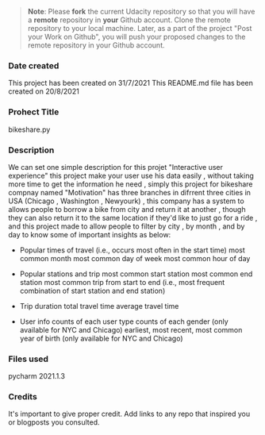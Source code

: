 >**Note**: Please **fork** the current Udacity repository so that you will have a **remote** repository in **your** Github account. Clone the remote repository to your local machine. Later, as a part of the project "Post your Work on Github", you will push your proposed changes to the remote repository in your Github account.

### Date created
This project has been created on 31/7/2021
This README.md file has been created on 20/8/2021

### Prohect Title
bikeshare.py

### Description
We can set one simple description for this projet "Interactive user experience"
this project make your user use his data easily , without taking more time to get the information he need , simply this project for bikeshare compnay named "Motivation" has three branches in difrrent three cities in USA (Chicago , Washington , Newyourk) , this company has a system to allows people to borrow a bike from city  and return it at another , though they can also return it to the same location if they'd like to just go for a ride , and this project made to allow people to filter by city , by month , and by day to know some of important insights as below:

* Popular times of travel (i.e., occurs most often in the start time)
   most common month
   most common day of week
   most common hour of day

* Popular stations and trip
   most common start station
   most common end station
   most common trip from start to end (i.e., most frequent combination of start station and end station)

* Trip duration
   total travel time
   average travel time
   
* User info
   counts of each user type
   counts of each gender (only available for NYC and Chicago)
   earliest, most recent, most common year of birth (only available for NYC and Chicago)

### Files used
pycharm 2021.1.3

### Credits
It's important to give proper credit. Add links to any repo that inspired you or blogposts you consulted.